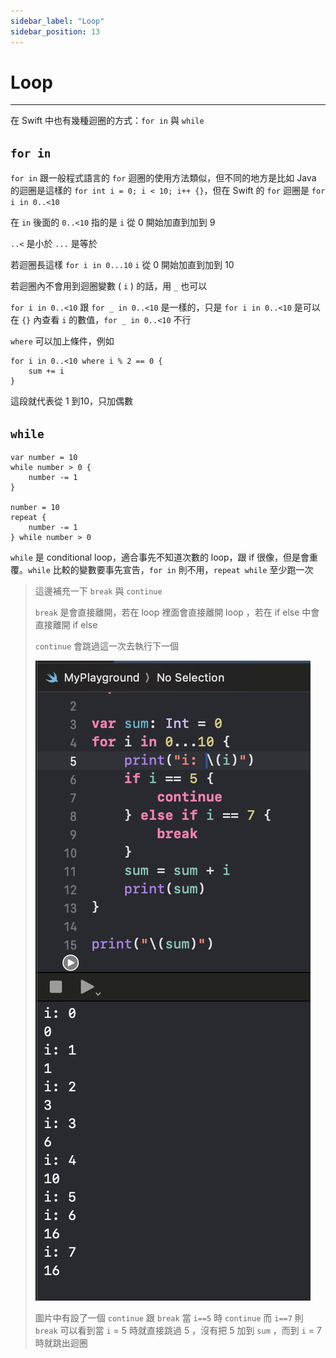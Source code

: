 ```yaml
---
sidebar_label: "Loop"
sidebar_position: 13
---
```


# Loop

---

在 Swift 中也有幾種迴圈的方式：`for in` 與 `while`

## `for in`

`for in` 跟一般程式語言的 `for` 迴圈的使用方法類似，但不同的地方是比如 Java 的迴圈是這樣的 `for int i = 0; i < 10; i++ {}`，但在 Swift 的 `for` 迴圈是 `for i in 0..<10`

在 `in` 後面的 `0..<10` 指的是 `i` 從 0 開始加直到加到 9

`..<` 是小於
`...` 是等於

若迴圈長這樣 `for i in 0...10` `i` 從 0 開始加直到加到 10

若迴圈內不會用到迴圈變數 ( `i` ) 的話，用 `_` 也可以

`for i in 0..<10` 跟 `for _ in 0..<10` 是一樣的，只是 `for i in 0..<10` 是可以在 `{}` 內查看 `i` 的數值，`for _ in 0..<10` 不行

`where`  可以加上條件，例如 

```
for i in 0..<10 where i % 2 == 0 {
	sum += i
}
```

這段就代表從 1 到10，只加偶數

## `while`

```
var number = 10
while number > 0 {
	number -= 1
}

number = 10
repeat {
	number -= 1
} while number > 0
```

`while` 是 conditional loop，適合事先不知道次數的 loop，跟 if 很像，但是會重覆。`while` 比較的變數要事先宣告，`for in` 則不用，`repeat while` 至少跑一次

> 這邊補充一下 `break` 與 `continue`
> 
> `break` 是會直接離開，若在 loop 裡面會直接離開 loop ，若在 if else 中會直接離開 if else
> 
> `continue` 會跳過這一次去執行下一個
> 
> ![image15](/img/swift_img/2024-08-06_3.31.58.png)
> 
> 圖片中有設了一個 `continue` 跟 `break` 
> 當 `i==5` 時 `continue` 而 `i==7` 則 `break`
> 可以看到當 `i` = 5 時就直接跳過 5 ，沒有把 5 加到 `sum` ，而到 `i` = 7 時就跳出迴圈